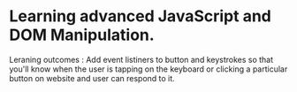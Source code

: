 # Learning advanced JavaScript and DOM Manipulation.
Leraning outcomes : Add event listiners to button and keystrokes so that you'll know when the user is tapping on the keyboard or clicking 
a particular button on website and user can respond to it.
